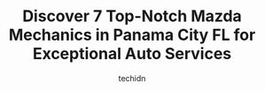 ---
layout: ampstory
image: https://images.unsplash.com/photo-1604755940508-42d673803330?ixlib=rb-4.0.3&ixid=MnwxMjA3fDB8MHxwaG90by1wYWdlfHx8fGVufDB8fHx8&auto=format&fit=crop&w=640&h=853&q=80
author: techidn
featured: false
description: Trust your vehicles maintenance and repairs to the 7 best Mazda Mechanic in Panama City FL, USA. With their extensive experience, cutting-edge technology, and commitment to customer satisfa
title: Discover 7 Top-Notch Mazda Mechanics in Panama City FL for Exceptional Auto Services
cover:
   title: Discover 7 Top-Notch Mazda Mechanics in Panama City FL for Exceptional Auto Services
   subtitle: Rickpate
   background: https://images.unsplash.com/photo-1604755940508-42d673803330?ixlib=rb-4.0.3&ixid=MnwxMjA3fDB8MHxwaG90by1wYWdlfHx8fGVufDB8fHx8&auto=format&fit=crop&w=640&h=853&q=80

pages: 
 - layout: thirds
   top: <h1>#1 Expert Auto Repair</h1>
   bottom: "<p>The owner took the time to come out to the lobby, sit down, and explain what was wrong, how it works, and what the fix will accomplish. He was friendly, helpful, and know</p>"
   background: https://www.knot35.com/toplist/wp-content/uploads/2023/06/best-mazda-mechanic-1-in-panama-city-fl-1685831100.jpeg
   backgroundblur: true
 - layout: thirds
   top: <h1>#2 Emerald Coast Auto Repair</h1>
   bottom: "<p>1115 W, 15th St, Panama City, FL 32401, United States</p>"
   background: https://www.knot35.com/toplist/wp-content/uploads/2023/06/best-mazda-mechanic-2-in-panama-city-fl-1685831101.jpeg
   cta:
      link: https://www.knot35.com/toplist/discover-7-top-notch-mazda-mechanics-in-panama-city-fl-for-exceptional-auto-services/
      text: Discover 7 Top-Notch Mazda Mechanics in Panama City FL for Exceptional Auto Services
 - layout: thirds
   top: <h1>#3 John Lee Mazda Service</h1>
   bottom: "<p>2533 E 15th St, Panama City, FL 32405, United States</p>"
   background: https://www.knot35.com/toplist/wp-content/uploads/2023/06/best-mazda-mechanic-3-in-panama-city-fl-1685831101.jpeg
   cta:
      link: https://www.knot35.com/toplist/discover-7-top-notch-mazda-mechanics-in-panama-city-fl-for-exceptional-auto-services/
      text: Discover 7 Top-Notch Mazda Mechanics in Panama City FL for Exceptional Auto Services
 - layout: thirds
   top: <h1>#4 PANAMA CITY MAZDA</h1>
   bottom: "<p>2533 E Hwy 98, Panama City, FL 32401, United States</p>"
   background: https://images.unsplash.com/photo-1618556658017-fd9c732d1360?ixlib=rb-4.0.3&ixid=MnwxMjA3fDB8MHxwaG90by1wYWdlfHx8fGVufDB8fHx8&auto=format&fit=crop&w=640&h=853&q=80
   cta:
      link: https://www.knot35.com/toplist/discover-7-top-notch-mazda-mechanics-in-panama-city-fl-for-exceptional-auto-services/
      text: Discover 7 Top-Notch Mazda Mechanics in Panama City FL for Exceptional Auto Services
 - layout: thirds
   top: <h1>#5 panama city auto repair</h1>
   bottom: "<p>9 15th St, Panama City, FL 32405, United States</p>"
   background: https://images.unsplash.com/photo-1620421680010-0766ff230392?ixlib=rb-4.0.3&ixid=MnwxMjA3fDB8MHxwaG90by1wYWdlfHx8fGVufDB8fHx8&auto=format&fit=crop&w=640&h=853&q=80
   cta:
      link: https://www.knot35.com/toplist/discover-7-top-notch-mazda-mechanics-in-panama-city-fl-for-exceptional-auto-services/
      text: Discover 7 Top-Notch Mazda Mechanics in Panama City FL for Exceptional Auto Services
 - layout: thirds
   top: <h1>#6 Import Motors LLC</h1>
   bottom: "<p>245 US-231, Panama City, FL 32405, United States</p>"
   background: https://images.unsplash.com/photo-1509114397022-ed747cca3f65?ixlib=rb-4.0.3&ixid=MnwxMjA3fDB8MHxwaG90by1wYWdlfHx8fGVufDB8fHx8&auto=format&fit=crop&w=640&h=853&q=80
   cta:
      link: https://www.knot35.com/toplist/discover-7-top-notch-mazda-mechanics-in-panama-city-fl-for-exceptional-auto-services/
      text: Discover 7 Top-Notch Mazda Mechanics in Panama City FL for Exceptional Auto Services

 - layout: thirds
   middle: Continue reading...
   background: https://images.unsplash.com/photo-1597773150796-e5c14ebecbf5?ixlib=rb-4.0.3&ixid=MnwxMjA3fDB8MHxwaG90by1wYWdlfHx8fGVufDB8fHx8&auto=format&fit=crop&w=640&h=853&q=80
   cta:
      link: https://www.knot35.com/toplist/discover-7-top-notch-mazda-mechanics-in-panama-city-fl-for-exceptional-auto-services/
      text: Discover 7 Top-Notch Mazda Mechanics in Panama City FL for Exceptional Auto Services
      
---